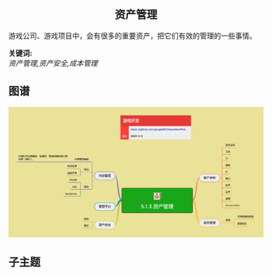 <h2 align="center">资产管理</h2>
<p>
游戏公司、游戏项目中，会有很多的重要资产，把它们有效的管理的一些事情。
</p>

**关键词:**<br/> 
*资产管理,资产安全,成本管理*

## 图谱
![图片加载中...](../exports/5.1.3.资产管理.png?raw=true)

## 子主题
